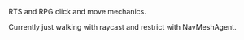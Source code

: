 
RTS and RPG click and move mechanics.



Currently just walking with raycast and restrict with NavMeshAgent.
